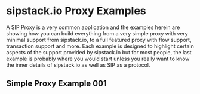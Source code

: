 # sipstack.io Proxy Examples

A SIP Proxy is a very common application and the examples herein are showing how you can build everything from a very simple proxy with very minimal support from sipstack.io, to a full featured proxy with flow support, transaction support and more. Each example is designed to highlight certain aspects of the support provided by sipstack.io but for most people, the last example is probably where you would start unless you really want to know the inner details of sipstack.io as well as SIP as a protocol.

## Simple Proxy Example 001
